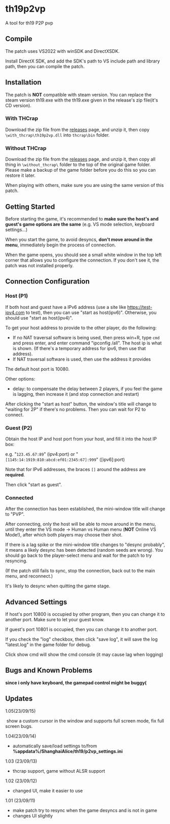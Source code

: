 # th19p2vp

A tool for th19 P2P pvp

## Compile

The patch uses VS2022 with winSDK and DirectXSDK. 

Install DirectX SDK, and add the SDK's path to VS include path and library path, then you can compile the patch.

## Installation

The patch is **NOT** compatible with steam version. You can replace the steam version th19.exe with the th19.exe given in the release's zip file(it's CD version).

### With THCrap

Download the zip file from the [releases](https://github.com/RUEEE/th19p2vp/releases) page, and unzip it, then copy  ```\with_thcrap\th19p2vp.dll``` into ```thcrap\bin``` folder.

### Without THCrap

Download the zip file from the [releases](https://github.com/RUEEE/th19p2vp/releases) page, and unzip it, then copy all thing in ```\without_thcrap\```  folder to the top of the original game folder. Please make a backup of the game folder before you do this so you can restore it later.

When playing with others, make sure you are using the same version of this patch.

## Getting Started

Before starting the game, it's recommended to **make sure the host's and guest's game options are the same** (e.g. VS mode selection, keyboard settings...)

When you start the game, to avoid desyncs, **don't move around in the menu**, immediately begin the process of connection.

When the game opens, you should see a small white window in the top left corner that allows you to configure the connection. If you don't see it, the patch was not installed properly.

## Connection Configuration

### Host (P1)
If both host and guest have a IPv6 address (use a site like https://test-ipv4.com to test), then you can use "start as host(ipv6)". Otherwise, you should use "start as host(ipv4)".
	
To get your host address to provide to the other player, do the following:

* If no NAT traversal software is being used, then press win+R, type `cmd` and press enter, and enter command "ipconfig /all".
  The host ip is what is shown. (If there's a temporary address for ipv6, then use that address).
* If NAT traversal software is used, then use the address it provides

The default host port is 10080.

Other options:

* delay: to compensate the delay between 2 players, if you feel the game is lagging, then increase it (and stop connection and restart)

After clicking the "start as host" button, the window's title will change to "waiting for 2P" if there's no problems. Then you can wait for P2 to connect.


### Guest (P2)
Obtain the host IP and host port from your host, and fill it into the host IP box:

e.g.   "```123.45.67:89```" (ipv4:port) or "```[1145:14:1919:810:abcd:ef01:2345:67]:999```" ([ipv6]:port)

Note that for IPv6 addresses, the braces `[]` around the address are **required**.

Then click "start as guest".


### Connected
After the connection has been established, the mini-window title will change to "PVP".

After connecting, only the host will be able to move around in the menu, until they enter
the VS mode -> Human vs Human menu (**NOT** Online VS Mode!), after which both players may
choose their shot.

If there is a lag spike or the mini-window title changes to "desync probably", it means a likely desync has been detected (random seeds are wrong).
You should go back to the player-select menu and wait for the patch to try resyncing.

(If the patch still fails to sync, stop the connection, back out to the main menu, and reconnect.)

It's likely to desync when quitting the game stage.

## Advanced Settings

If host's port 10800 is occupied by other program, then you can change it to another port. Make sure to let your guest know.

If guest's port 10801 is occupied, then you can change it to another port.

If you check the "log" checkbox, then click "save log", it will save the log "latest.log" in the game folder for debug.

Click show cmd will show the cmd console (it may cause lag when logging)


## Bugs and Known Problems

**since i only have keyboard, the gamepad control might be buggy(**

## Updates

1.05(23/09/15)

​	show a custom cursor in the window and supports full screen mode, fix full screen bugs.

1.04(23/09/14)

* automatically save/load settings to/from **%appdata%/ShanghaiAlice/th19/p2vp_settings.ini**

1.03 (23/09/13)

* thcrap support, game without ALSR support

1.02 (23/09/12)

* changed UI, make it easier to use

1.01 (23/09/11)

* make patch try to resync when the game desyncs and is not in game
* changes UI slightly
